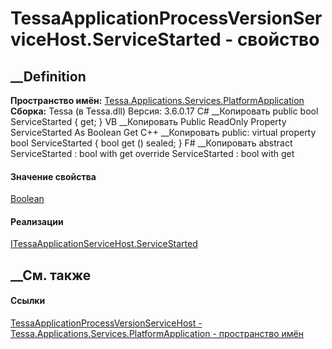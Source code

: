 # TessaApplicationProcessVersionServiceHost.ServiceStarted - свойство
##  __Definition
 **Пространство имён:**
[Tessa.Applications.Services.PlatformApplication](N_Tessa_Applications_Services_PlatformApplication.htm)  
 **Сборка:** Tessa (в Tessa.dll) Версия: 3.6.0.17
C# __Копировать
     public bool ServiceStarted { get; }
VB __Копировать
     Public ReadOnly Property ServiceStarted As Boolean
    	Get
C++ __Копировать
     public:
    virtual property bool ServiceStarted {
    	bool get () sealed;
    }
F# __Копировать
     abstract ServiceStarted : bool with get
    override ServiceStarted : bool with get
#### Значение свойства
[Boolean](https://learn.microsoft.com/dotnet/api/system.boolean)
#### Реализации
[ITessaApplicationServiceHost.ServiceStarted](P_Tessa_Applications_Services_PlatformApplication_ITessaApplicationServiceHost_ServiceStarted.htm)  
##  __См. также
#### Ссылки
[TessaApplicationProcessVersionServiceHost -
](T_Tessa_Applications_Services_PlatformApplication_TessaApplicationProcessVersionServiceHost.htm)
[Tessa.Applications.Services.PlatformApplication - пространство
имён](N_Tessa_Applications_Services_PlatformApplication.htm)
